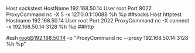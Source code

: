 Host sockstest
        HostName 192.168.50.14
        User root
        Port 8022
        ProxyCommand nc -X 5 -x 127.0.0.1:10088 %h %p  ##socks
Host httptest
        Hostname 192.168.50.14
        User root
        Port 2022
        ProxyCommand nc -X connect -x 192.168.50.14:3128 %h %p  ##http

#ssh root@192.168.50.14 -o "ProxyCommand nc --proxy 192.168.50.14:3128 %h %p"   
